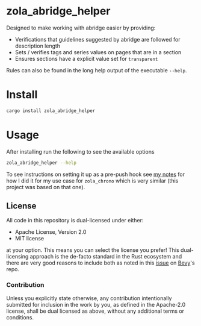 # zola_abridge_helper

Designed to make working with abridge easier by providing:

- Verifications that guidelines suggested by abridge are followed for description length
- Sets / verifies tags and series values on pages that are in a section
- Ensures sections have a explicit value set for `transparent`

Rules can also be found in the long help output of the executable `--help`.

# Install

```sh
cargo install zola_abridge_helper
```

# Usage

After installing run the following to see the available options

```sh
zola_abridge_helper --help
```

<!-- TODO find way to automate having the help output show up here. Needs to be automatic because doing it manually is not sustainable. -->

To see instructions on setting it up as a pre-push hook see [my notes](https://c-git.github.io/misc/documentation-update/#using-zola-chrono) for how I did it for my use case for `zola_chrono` which is very similar (this project was based on that one).

## License

All code in this repository is dual-licensed under either:

- Apache License, Version 2.0
- MIT license

at your option.
This means you can select the license you prefer!
This dual-licensing approach is the de-facto standard in the Rust ecosystem and there are very good reasons to include both as noted in
this [issue](https://github.com/bevyengine/bevy/issues/2373) on [Bevy](https://bevyengine.org)'s repo.

### Contribution

Unless you explicitly state otherwise, any contribution intentionally submitted
for inclusion in the work by you, as defined in the Apache-2.0 license, shall
be dual licensed as above, without any additional terms or conditions.
